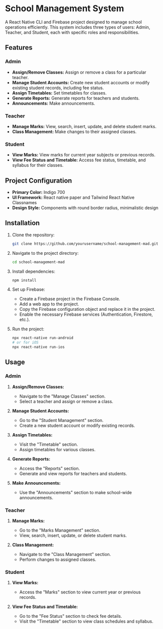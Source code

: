 # School Management System

A React Native CLI and Firebase project designed to manage school operations efficiently. This system includes three types of users: Admin, Teacher, and Student, each with specific roles and responsibilities.

## Features

### Admin
- **Assign/Remove Classes:** Assign or remove a class for a particular teacher.
- **Manage Student Accounts:** Create new student accounts or modify existing student records, including fee status.
- **Assign Timetables:** Set timetables for classes.
- **Generate Reports:** Generate reports for teachers and students.
- **Announcements:** Make announcements.

### Teacher
- **Manage Marks:** View, search, insert, update, and delete student marks.
- **Class Management:** Make changes to their assigned classes.

### Student
- **View Marks:** View marks for current year subjects or previous records.
- **View Fee Status and Timetable:** Access fee status, timetable, and syllabus for their classes.

## Project Configuration
- **Primary Color:** Indigo 700
- **UI Framework:** React native paper and Tailwind React Native Classnames
- **Design Style:** Components with round border radius, minimalistic design

## Installation

1. Clone the repository:
    ```bash
    git clone https://github.com/yourusername/school-management-mad.git
    ```
2. Navigate to the project directory:
    ```bash
    cd school-management-mad
    ```
3. Install dependencies:
    ```bash
    npm install
    ```
4. Set up Firebase:
   - Create a Firebase project in the Firebase Console.
   - Add a web app to the project.
   - Copy the Firebase configuration object and replace it in the project.
   - Enable the necessary Firebase services (Authentication, Firestore, etc.).

5. Run the project:
    ```bash
    npx react-native run-android
    # or for iOS
    npx react-native run-ios
    ```

## Usage

### Admin
1. **Assign/Remove Classes:**
   - Navigate to the "Manage Classes" section.
   - Select a teacher and assign or remove a class.

2. **Manage Student Accounts:**
   - Go to the "Student Management" section.
   - Create a new student account or modify existing records.

3. **Assign Timetables:**
   - Visit the "Timetable" section.
   - Assign timetables for various classes.

4. **Generate Reports:**
   - Access the "Reports" section.
   - Generate and view reports for teachers and students.

5. **Make Announcements:**
   - Use the "Announcements" section to make school-wide announcements.

### Teacher
1. **Manage Marks:**
   - Go to the "Marks Management" section.
   - View, search, insert, update, or delete student marks.

2. **Class Management:**
   - Navigate to the "Class Management" section.
   - Perform changes to assigned classes.

### Student
1. **View Marks:**
   - Access the "Marks" section to view current year or previous records.

2. **View Fee Status and Timetable:**
   - Go to the "Fee Status" section to check fee details.
   - Visit the "Timetable" section to view class schedules and syllabus.
